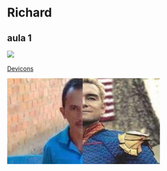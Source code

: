 
# Richard
## aula 1 


<!-- colocando icons -->



<img height="200px" src="https://cdn.jsdelivr.net/gh/devicons/devicon/icons/python/python-original.svg" /> 



<!-- colocando link -->



<a href="https://devicon.dev/" > Devicons </a>



<!-- colocando imagens -->



<img height="200px" src="download.jpg" alt="imagem de hardware" title="BLUE">



